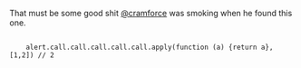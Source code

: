 That must be some good shit [@cramforce](http://twitter.com/cramforce) was smoking when he found this one.

<code>
    alert.call.call.call.call.call.apply(function (a) {return a}, [1,2]) // 2
</code>